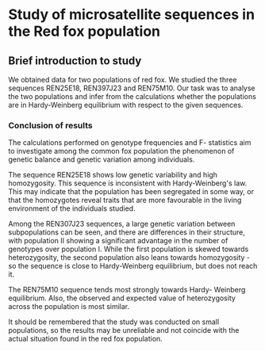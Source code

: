 # Study of microsatellite sequences in the Red fox population

## Brief introduction to study
We obtained data for two populations of red fox. We studied the three sequences REN25E18, REN397J23 and REN75M10. Our task was to analyse the two populations and infer from the calculations whether the populations are in Hardy-Weinberg equilibrium with respect to the given sequences.


### Conclusion of results
The calculations performed on genotype frequencies and F- statistics aim to investigate among the common fox population the phenomenon of genetic balance and genetic variation among individuals.

The sequence REN25E18 shows low genetic variability and high homozygosity. This sequence is inconsistent with Hardy-Weinberg's law. This may indicate that the population has been segregated in some way, or that the homozygotes reveal traits that are more favourable in the living environment of the individuals studied.

Among the REN307J23 sequences, a large genetic variation between subpopulations can be seen, and there are differences in their structure, with population II showing a significant advantage in the number of genotypes over population I. While the first population is skewed towards heterozygosity, the second population also leans towards homozygosity - so the sequence is close to Hardy-Weinberg equilibrium, but does not reach it.

The REN75M10 sequence tends most strongly towards Hardy- Weinberg equilibrium. Also, the observed and expected value of heterozygosity across the population is most similar.

It should be remembered that the study was conducted on small populations, so the results may be unreliable and not coincide with the actual situation found in the red fox population.
